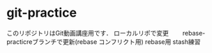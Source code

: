 # git-practice
このリポジトリはGit動画講座用です．
ローカルリポで変更　　
rebase-practicreブランチで更新(rebase コンフリクト用)
rebase用
stash練習
